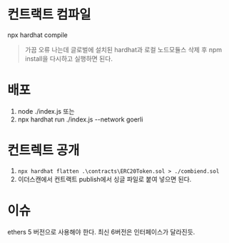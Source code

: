# 컨트랙트 컴파일

npx hardhat compile

> 가끔 오류 나는데 글로벌에 설치된 hardhat과 로컬 노드모듈스 삭제 후
npm install을 다시하고 실행하면 된다.

# 배포

1. node ./index.js
또는
2. npx hardhat run ./index.js --network goerli

# 컨트렉트 공개

1. `npx hardhat flatten .\contracts\ERC20Token.sol > ./combiend.sol`
2. 이더스캔에서 컨트랙트 publish에서 싱글 파일로 붙여 넣으면 된다.


# 이슈
ethers 5 버전으로 사용해야 한다.
최신 6버전은 인터페이스가 달라진듯.
